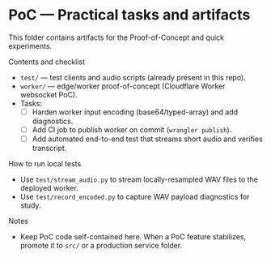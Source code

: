 # PoC — Practical tasks and artifacts

This folder contains artifacts for the Proof-of-Concept and quick experiments.

Contents and checklist
- `test/` — test clients and audio scripts (already present in this repo).
- `worker/` — edge/worker proof-of-concept (Cloudflare Worker websocket PoC).
- Tasks:
  - [ ] Harden worker input encoding (base64/typed-array) and add diagnostics.
  - [ ] Add CI job to publish worker on commit (`wrangler publish`).
  - [ ] Add automated end-to-end test that streams short audio and verifies transcript.

How to run local tests
- Use `test/stream_audio.py` to stream locally-resampled WAV files to the deployed worker.
- Use `test/record_encoded.py` to capture WAV payload diagnostics for study.

Notes
- Keep PoC code self-contained here. When a PoC feature stabilizes, promote it to `src/` or a production service folder.